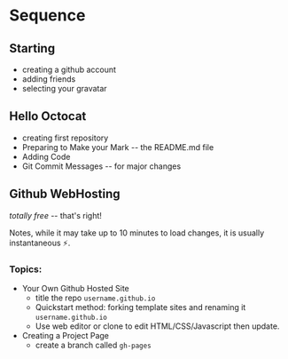Sequence
========

## Starting

- creating a github account
- adding friends
- selecting your gravatar

## Hello Octocat

- creating first repository
- Preparing to Make your Mark -- the README.md file
- Adding Code
- Git Commit Messages -- for major changes


## Github WebHosting

*totally free* -- that's right!

Notes, while it may take up to 10 minutes to load changes, it is usually instantaneous :zap:.

### Topics:

- Your Own Github Hosted Site 
  - title the repo `username.github.io`
  - Quickstart method: forking template sites and renaming it `username.github.io`
  - Use web editor or clone to edit HTML/CSS/Javascript then update.
- Creating a Project Page 
  - create a branch called `gh-pages`
